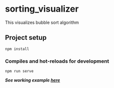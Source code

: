 # sorting_visualizer
This visualizes bubble sort algorithm

## Project setup
```
npm install
```

### Compiles and hot-reloads for development
```
npm run serve
```

___See working example [here](https://kishorpokharel.github.io/vue-sorting-visualizer/)___
